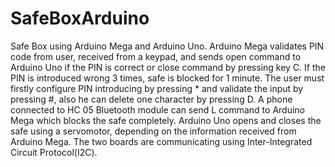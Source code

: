 # SafeBoxArduino
Safe Box using Arduino Mega and Arduino Uno.
Arduino Mega validates PIN code from user, received from a keypad, and sends open command to Arduino Uno if the PIN is correct or close command by pressing key C. If the PIN is introduced wrong 3 times, safe is blocked for 1 minute. The user must firstly configure PIN introducing by pressing * and validate the input by pressing #, also he can delete one character by pressing D. A phone connected to HC 05 Bluetooth module can send L command to Arduino Mega which blocks the safe completely.
Arduino Uno opens and closes the safe using a servomotor, depending on the information received from Arduino Mega.
The two boards are communicating using Inter-Integrated Circuit Protocol(I2C).
